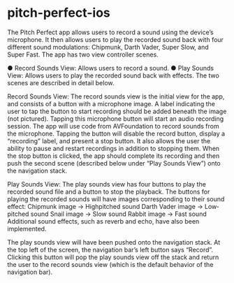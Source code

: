 # pitch-perfect-ios
The Pitch Perfect app allows users to record a sound using the device’s microphone. It then allows users to play the recorded sound back with four different sound modulations: Chipmunk, Darth Vader, Super Slow, and Super Fast.
The app has two view controller scenes.

● Record Sounds View: Allows users to record a sound.
● Play Sounds View: Allows users to play the recorded sound back with effects.
The two scenes are described in detail below.

Record Sounds View: 
The record sounds view is the initial view for the app, and consists of a button with a microphone image. A label indicating the user to tap the button to start recording should be added beneath the image (not pictured).
Tapping this microphone button will start an audio recording session. The app will use code from AVFoundation to record sounds from the microphone.
Tapping the button will disable the record button, display a “recording” label, and present a stop button. It also allows the user the ability to pause and restart recordings in addition to stopping them.
When the stop button is clicked, the app should complete its recording and then push the second scene (described below under “Play Sounds View”) onto the navigation stack.

Play Sounds View: 
The play sounds view has four buttons to play the recorded sound file and a button to stop the playback.
The buttons for playing the recorded sounds will have images corresponding to their sound effect:
Chipmunk image → High­pitched sound Darth Vader image → Low­pitched sound Snail image → Slow sound
Rabbit image → Fast sound
Additional sound effects, such as reverb and echo, have also been implemented.

The play sounds view will have been pushed onto the navigation stack. At the top left of the screen, the navigation bar’s left button says “Record”. Clicking this button will pop the play sounds view off the stack and return the user to the record sounds view (which is the default behavior of the navigation bar).
